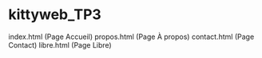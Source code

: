 # kittyweb_TP3

index.html (Page Accueil)
propos.html (Page À propos)
contact.html (Page Contact)
libre.html (Page Libre)
